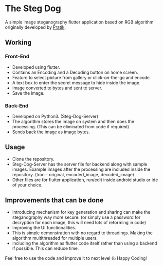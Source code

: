# The Steg Dog

A simple image steganography flutter application based on RGB algorithm originally developed by [Pratik](https://github.com/PratikMante/Image-Steganography-in-Python).

## Working

### Front-End
- Developed using flutter.
- Contains an Encoding and a Decoding button on home screen.
- Feature to select picture from gallery or click-on-the-go and encode.
- A text box to enter the secret message to hide inside the image.
- Image converted to bytes and sent to server.
- Save the image.

### Back-End
- Developed on Python3. (Steg-Dog-Server)
- The algorithm stores the image on system and then does the processing. (This can be eliminated from code if required)
- Sends back the image as image bytes.


## Usage

- Clone the repository.
- Steg-Dog-Server has the server file for backend along with sample images. Example images after the processing are included inside the repository. (tron - original, encoded_image, decoded_image)
- Other files are for flutter application, run/edit inside android studio or ide of your choice. 

## Improvements that can be done

- Introducing mechanism for key generation and sharing can make the steganography way more secure. (or simply use a password for decryption for each image, this will need lots of reforming in code)
- Improving the UI functionalities.
- This is simple demonstration with no regard to threadings. Making the algorithm multithreaded for multiple users.
- Including the algorithm as flutter code itself rather than using a backend if possible. This can reduce time.

Feel free to use the code and improve it to next level :+1:
Happy Coding!
